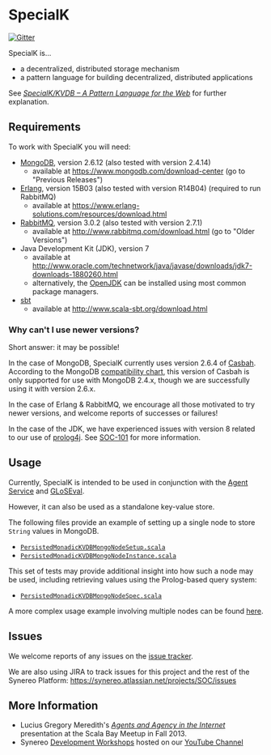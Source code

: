 # SpecialK

[![Gitter](https://badges.gitter.im/synereo/specialk.svg)](https://gitter.im/synereo/specialk?utm_source=badge&utm_medium=badge&utm_campaign=pr-badge&utm_content=badge)

SpecialK is...

* a decentralized, distributed storage mechanism
* a pattern language for building decentralized, distributed applications

See [*SpecialK/KVDB – A Pattern Language for the Web*](http://blog.synereo.com/2015/03/17/specialkkvdb-a-pattern-language-for-the-web/) for further explanation.

## Requirements

To work with SpecialK you will need:

* [MongoDB](https://www.mongodb.com/), version 2.6.12 (also tested with version 2.4.14)
  * available at https://www.mongodb.com/download-center (go to "Previous Releases")
* [Erlang](https://www.erlang.org/), version 15B03 (also tested with version R14B04) (required to run RabbitMQ)
  * available at https://www.erlang-solutions.com/resources/download.html
* [RabbitMQ](http://www.rabbitmq.com/), version 3.0.2 (also tested with version 2.7.1)
  * available at http://www.rabbitmq.com/download.html (go to "Older Versions")
* Java Development Kit (JDK), version 7
  * available at http://www.oracle.com/technetwork/java/javase/downloads/jdk7-downloads-1880260.html
  * alternatively, the [OpenJDK](http://openjdk.java.net/) can be installed using most common package managers.
* [sbt](http://www.scala-sbt.org/)
  * available at http://www.scala-sbt.org/download.html

### Why can't I use newer versions?

Short answer: it may be possible!

In the case of MongoDB, SpecialK currently uses version 2.6.4 of [Casbah](http://mongodb.github.io/casbah/).  According to the MongoDB [compatibility chart](https://docs.mongodb.com/ecosystem/drivers/driver-compatibility-reference/#scala-driver-compatibility), this version of Casbah is only supported for use with MongoDB 2.4.x, though we are successfully using it with version 2.6.x.

In the case of Erlang & RabbitMQ, we encourage all those motivated to try newer versions, and welcome reports of successes or failures!

In the case of the JDK, we have experienced issues with version 8 related to our use of [prolog4j](https://github.com/espakm/prolog4j).  See [SOC-101](https://synereo.atlassian.net/browse/SOC-101) for more information.

## Usage

Currently, SpecialK is intended to be used in conjunction with the [Agent Service](https://github.com/synereo/agent-service-ati-ia) and [GLoSEval](https://github.com/synereo/gloseval).

However, it can also be used as a standalone key-value store.

The following files provide an example of setting up a single node to store `String` values in MongoDB.
* [`PersistedMonadicKVDBMongoNodeSetup.scala`](src/test/scala/com/biosimilarity/lift/model/store/PersistedMonadicKVDBMongoNodeSetup.scala)
* [`PersistedMonadicKVDBMongoNodeInstance.scala`](src/test/scala/com/biosimilarity/lift/model/store/PersistedMonadicKVDBMongoNodeInstance.scala)

This set of tests may provide additional insight into how such a node may be used, including retrieving values using the Prolog-based query system:
* [`PersistedMonadicKVDBMongoNodeSpec.scala`](src/test/scala/com/biosimilarity/lift/model/store/PersistedMonadicKVDBMongoNodeSpec.scala)

A more complex usage example involving multiple nodes can be found [here](../agent-service/AgentServices-Store/src/main/scala/com/protegra_ati/agentservices/store/AgentKVDBMongoNode.scala#L2276-L4689).

## Issues

We welcome reports of any issues on the [issue tracker](https://github.com/synereo/synereo/issues).

We are also using JIRA to track issues for this project and the rest of the Synereo Platform:
https://synereo.atlassian.net/projects/SOC/issues

## More Information

* Lucius Gregory Meredith's [*Agents and Agency in the Internet*](https://youtu.be/CjSr9Iui1ko) presentation at the Scala Bay Meetup in Fall 2013.
* Synereo [Development Workshops](https://www.youtube.com/playlist?list=PLsMIFzUId4x_FoKGsr_dVvp-v_VQdGc8t) hosted on our [YouTube Channel](https://www.youtube.com/channel/UCU5CBbxAeFYnodf32w3ahOQ)
